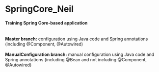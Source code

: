 # SpringCore_Neil
<h4>Training Spring Core-based application</h4> 

<br>**Master branch:** configuration using Java code and Spring annotations (including @Component, @Autowired)</br>
<br>**ManualConfiguration branch:** manual configuration using Java code and Spring annotations (including @Bean and not including @Component, @Autowired)</br>
